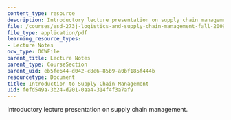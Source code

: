 ```yaml
---
content_type: resource
description: Introductory lecture presentation on supply chain management.
file: /courses/esd-273j-logistics-and-supply-chain-management-fall-2009/fefd549a3b24d2010aa4314f4f3a7af9_MITESD_273JF09_lec01.pdf
file_type: application/pdf
learning_resource_types:
- Lecture Notes
ocw_type: OCWFile
parent_title: Lecture Notes
parent_type: CourseSection
parent_uid: eb5fe644-d042-c8e6-85b9-a0bf185f444b
resourcetype: Document
title: Introduction to Supply Chain Management
uid: fefd549a-3b24-d201-0aa4-314f4f3a7af9
---
```

Introductory lecture presentation on supply chain management.

